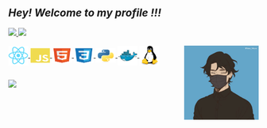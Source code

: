 ## *Hey! Welcome to my profile !!!*
 <div>
  <a href=https://github.com/Caio-Abreu>
  <img height="180em" src="https://github-readme-stats.vercel.app/api?username=Caio-Abreu&show_icons=true&theme=dark&include_all_commits=true&count_private=true"/>
  <img height="180em" src="https://github-readme-stats.vercel.app/api/top-langs/?username=Caio-Abreu&layout=compact&langs_count=7&theme=dark"/>
</div>
<div style="display: inline_block"><br>
  <img align="center" alt="Caio-React" height="40" width="40" src="https://github.com/devicons/devicon/blob/master/icons/react/react-original.svg"> 
  <img align="center" alt="Caio-Js" height="30" width="40" src="https://raw.githubusercontent.com/devicons/devicon/master/icons/javascript/javascript-plain.svg">
  <img align="center" alt="Caio-HTML" height="30" width="40" src="https://raw.githubusercontent.com/devicons/devicon/master/icons/html5/html5-original.svg">
  <img align="center" alt="Caio-CSS" height="30" width="40" src="https://raw.githubusercontent.com/devicons/devicon/master/icons/css3/css3-original.svg">
  <img align="center" alt="Caio-Python" height="30" width="40" src="https://raw.githubusercontent.com/devicons/devicon/master/icons/python/python-original.svg">
  <img align="center" alt="Caio-Docker" height="40" width="40" src="https://raw.githubusercontent.com/devicons/devicon/master/icons/docker/docker-original.svg">
  <img align="center" alt="Caio-Linux" height="40" width="40" src="https://github.com/devicons/devicon/blob/master/icons/linux/linux-original.svg">
  <img align="right" height="150" width="150" alt="Caio-Gif" src="https://github.com/Caio-Abreu/Caio-Abreu/blob/master/Webp.net-gifmaker.2.0.gif">
</div>
  
  ##
 
<div> 
  <a href="https://www.linkedin.com/in/cai0-abreu/" target="_blank"><img src="https://img.shields.io/badge/-LinkedIn-%230077B5?style=for-the-badge&logo=linkedin&logoColor=white" target="_blank"></a> 
 
</div>
